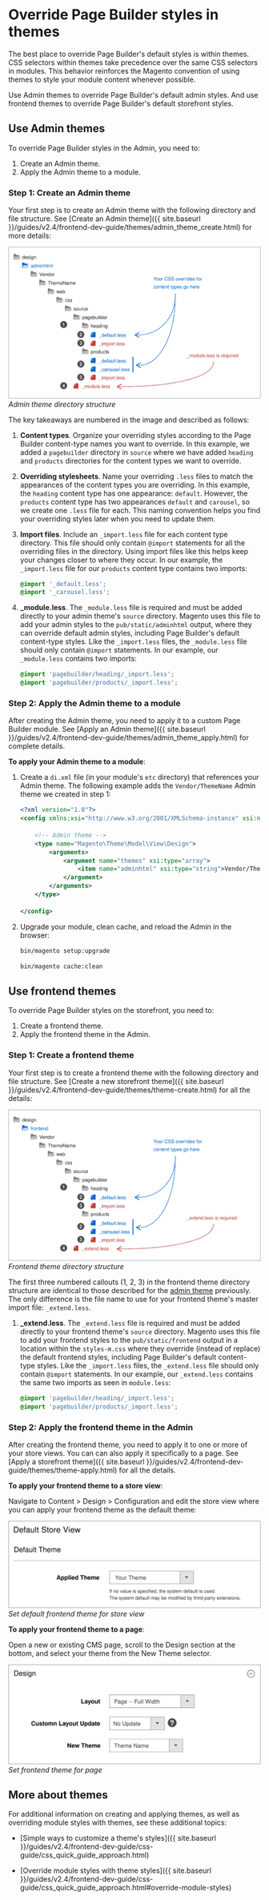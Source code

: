 # Override Page Builder styles in themes

The best place to override Page Builder's default styles is within themes. CSS selectors within themes take precedence over the same CSS selectors in modules. This behavior reinforces the Magento convention of using themes to style your module content whenever possible.

Use Admin themes to override Page Builder's default admin styles. And use frontend themes to override Page Builder's default storefront styles.

## Use Admin themes

To override Page Builder styles in the Admin, you need to:

1. Create an Admin theme.
2. Apply the Admin theme to a module.

### Step 1: Create an Admin theme

Your first step is to create an Admin theme with the following directory and file structure. See [Create an Admin theme]({{ site.baseurl }}/guides/v2.4/frontend-dev-guide/themes/admin_theme_create.html) for more details:

![Page Builder admin theme files](../images/pagebuilder-admin-theme-files.svg)
_Admin theme directory structure_

The key takeaways are numbered in the image and described as follows:

1. **Content types**. Organize your overriding styles according to the Page Builder content-type names you want to override. In this example, we added a `pagebuilder` directory in `source` where we have added `heading` and `products` directories for the content types we want to override.

2. **Overriding stylesheets**. Name your overriding `.less` files to match the appearances of the content types you are overriding. In this example, the `heading` content type has one appearance: `default`. However, the `products` content type has two appearances `default` and `carousel`, so we create one `.less` file for each. This naming convention helps you find your overriding styles later when you need to update them.

3. **Import files**. Include an `_import.less` file for each content type directory. This file should only contain `@import` statements for all the overriding files in the directory. Using import files like this helps keep your changes closer to where they occur. In our example, the `_import.less` file for our `products` content type contains two imports:

    ```scss
    @import '_default.less';
    @import '_carousel.less';
    ```

4. **_module.less**. The `_module.less` file is required and must be added directly to your admin theme's `source` directory. Magento uses this file to add your admin styles to the `pub/static/adminhtml` output, where they can override default admin styles, including Page Builder's default content-type styles. Like the `_import.less` files, the `_module.less` file should only contain `@import` statements. In our example, our `_module.less` contains two imports:

    ```scss
    @import 'pagebuilder/heading/_import.less';
    @import 'pagebuilder/products/_import.less';
    ```

### Step 2: Apply the Admin theme to a module

After creating the Admin theme, you need to apply it to a custom Page Builder module. See [Apply an Admin theme]({{ site.baseurl }}/guides/v2.4/frontend-dev-guide/themes/admin_theme_apply.html) for complete details.

**To apply your Admin theme to a module**:

1. Create a `di.xml` file (in your module's `etc` directory) that references your Admin theme. The following example adds the `Vendor/ThemeName` Admin theme we created in step 1:

    ```xml
    <?xml version="1.0"?>
    <config xmlns:xsi="http://www.w3.org/2001/XMLSchema-instance" xsi:noNamespaceSchemaLocation="urn:magento:framework:ObjectManager/etc/config.xsd">

        <!-- Admin theme -->
        <type name="Magento\Theme\Model\View\Design">
            <arguments>
                <argument name="themes" xsi:type="array">
                    <item name="adminhtml" xsi:type="string">Vendor/ThemeName</item>
                </argument>
            </arguments>
        </type>

    </config>
    ```

2. Upgrade your module, clean cache, and reload the Admin in the browser:

    ```bash
    bin/magento setup:upgrade
    ```

    ```bash
    bin/magento cache:clean
    ```

## Use frontend themes

To override Page Builder styles on the storefront, you need to:

1. Create a frontend theme.
2. Apply the frontend theme in the Admin.

### Step 1: Create a frontend theme

Your first step is to create a frontend theme with the following directory and file structure. See [Create a new storefront theme]({{ site.baseurl }}/guides/v2.4/frontend-dev-guide/themes/theme-create.html) for all the details:

![Page Builder frontend theme files](../images/pagebuilder-frontend-theme-files.svg)
_Frontend theme directory structure_

The first three numbered callouts (1, 2, 3) in the frontend theme directory structure are identical to those described for the [admin theme](#admin-themes) previously. The only difference is the file name to use for your frontend theme's master import file: `_extend.less`.

1. **_extend.less**. The `_extend.less` file is required and must be added directly to your frontend theme's `source` directory. Magento uses this file to add your frontend styles to the `pub/static/frontend` output in a location within the `styles-m.css` where they override (instead of replace) the default frontend styles, including Page Builder's default content-type styles. Like the `_import.less` files, the `_extend.less` file should only contain `@import` statements. In our example, our `_extend.less` contains the same two imports as seen in `module.less`:

    ```scss
    @import 'pagebuilder/heading/_import.less';
    @import 'pagebuilder/products/_import.less';
    ```

### Step 2: Apply the frontend theme in the Admin

After creating the frontend theme, you need to apply it to one or more of your store views. You can can also apply it specifically to a page. See [Apply a storefront theme]({{ site.baseurl }}/guides/v2.4/frontend-dev-guide/themes/theme-apply.html) for all the details.

**To apply your frontend theme to a store view**:

Navigate to Content > Design > Configuration and edit the store view where you can apply your frontend theme as the default theme:

![Set default theme on store view](../images/theme-default-setting-admin.svg)
_Set default frontend theme for store view_

**To apply your frontend theme to a page**:

Open a new or existing CMS page, scroll to the Design section at the bottom, and select your theme from the New Theme selector.

![Set theme for page](../images/theme-page-setting-admin.svg)
_Set frontend theme for page_


## More about themes

For additional information on creating and applying themes, as well as overriding module styles with themes, see these additional topics:

-  [Simple ways to customize a theme's styles]({{ site.baseurl }}/guides/v2.4/frontend-dev-guide/css-guide/css_quick_guide_approach.html)

-  [Override module styles with theme styles]({{ site.baseurl }}/guides/v2.4/frontend-dev-guide/css-guide/css_quick_guide_approach.html#override-module-styles)
